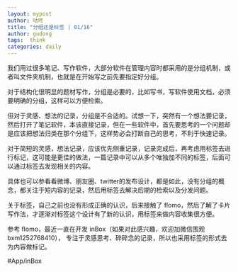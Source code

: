 ```yaml
---
layout: mypost
author: 咕咚
title: "分组还是标签 | 01/16"
author: gudong
tags:  think
categories: daily
---
```


我们用过很多笔记、写作软件，大部分软件在管理内容时都采用的是分组机制，或者叫文件夹机制，也就是在开始写之前先要指定好分组。

对于结构化很明显的题材写作，分组是必要的，比如写书，写软件使用文档，必须要明确的分组，这样可以方便检索。

但对于灵感、想法的记录，分组是不合适的。试想一下，突然有一个想法要记录，然后打开了笔记软件，本该直接记录，但在一些软件中，首先要思考的一个问题却是应该把想法归类在那个分组下，这样势必会打断自己的思考，不利于快速记录。

对于简短的灵感，想法记录，应该优先侧重记录，记录完成后，再考虑用标签去进行标记，这可能是更佳的做法，一篇记录中可以从多个唯独加不同的标签，后面可以通过标签去发现相关的内容。

具体也可以参看看微博、朋友圈、twitter的发布设计，都是如此，没有分组的概念，都关注于短内容的记录，然后用标签去解决后期的检索以及分发问题。

关于标签，自己之前也没有形成正确的认识，后来接触了 flomo，然后了解了卡片写作法，才逐渐对标签这个设计有了新的认识，用标签来做内容收集很方便。

参考 flomo，最近一直在开发 inBox（如果对此感兴趣，欢迎加微信围观 bxm1252768410）， 专注于灵感思考、碎碎念的记录，所以也采用标签的形式去为内容做标记。

#App/inBox
